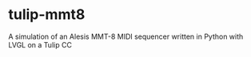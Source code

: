 # tulip-mmt8
A simulation of an Alesis MMT-8 MIDI sequencer written in Python with LVGL on a Tulip CC
